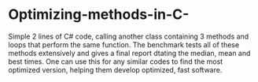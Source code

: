 # Optimizing-methods-in-C-
Simple 2 lines of C# code, calling another class containing 3 methods and loops that perform the same function. The benchmark tests all of these methods extensively and gives a final report dtating the median, mean and best times. One can use this for any similar codes to find the most optimized version, helping them develop optimized, fast software.
